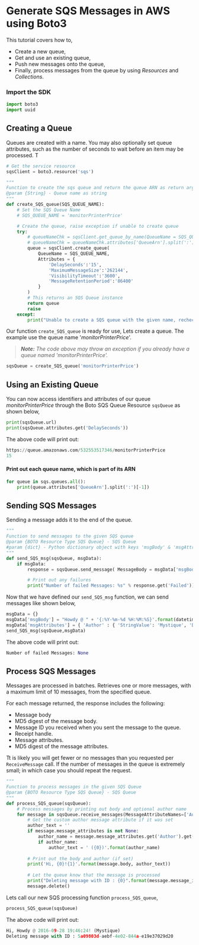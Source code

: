 # Generate SQS Messages in AWS using Boto3

This tutorial covers how to,
 - Create a new queue, 
 - Get and use an existing queue,
 - Push new messages onto the queue, 
 - Finally, process messages from the queue by using _Resources_ and _Collections_.

### Import the SDK
```py
import boto3
import uuid
```

## Creating a Queue
Queues are created with a name. You may also optionally set queue attributes, such as the number of seconds to wait before an item may be processed. T

```py
# Get the service resource
sqsClient = boto3.resource('sqs')

"""
Function to create the sqs queue and return the queue ARN as return argument
@param {String} - Queue name as string
"""
def create_SQS_queue(SQS_QUEUE_NAME):
    # Set the SQS Queue Name
    # SQS_QUEUE_NAME = 'monitorPrinterPrice'

    # Create the queue, raise exception if unable to create queue
    try:
        # queueNameChk = sqsClient.get_queue_by_name(QueueName = SQS_QUEUE_NAME )
        # queueNameChk = queueNameChk.attributes['QueueArn'].split(':')[-1]
        queue = sqsClient.create_queue( 
            QueueName = SQS_QUEUE_NAME, 
            Attributes = { 
                'DelaySeconds':'15',
                'MaximumMessageSize':'262144',
                'VisibilityTimeout':'3600',
                'MessageRetentionPeriod':'86400'
            }     
        )
        # This returns an SQS Queue instance
        return queue
        raise
    except:
        print("Unable to create a SQS queue with the given name, recheck the queue name")

```
Our function `create_SQS_queue` is ready for use, Lets create a queue. The example use the queue name '_monitorPrinterPrice_'.

> _**Note:** The code above may throw an exception if you already have a queue named 'monitorPrinterPrice'._
```py
sqsQueue = create_SQS_queue('monitorPrinterPrice')        
```

## Using an Existing Queue
You can now access identifiers and attributes of our queue _monitorPrinterPrice_ through the Boto SQS Queue Resource `sqsQueue` as shown below,
```py
print(sqsQueue.url)
print(sqsQueue.attributes.get('DelaySeconds'))
```
The above code will print out:
```py
https://queue.amazonaws.com/532553517346/monitorPrinterPrice
15
```

#### Print out each queue name, which is part of its ARN
```py
for queue in sqs.queues.all():
    print(queue.attributes['QueueArn'].split(':')[-1])
```

## Sending SQS Messages
Sending a message adds it to the end of the queue.
```py
"""
Function to send messages to the given SQS queue
@param {BOTO Resource Type SQS Queue} - SQS Queue
#param {dict} - Python dictionary object with keys 'msgBody' & 'msgAttributes'
"""
def send_SQS_msg(sqsQueue, msgData):
    if msgData:
        response = sqsQueue.send_message( MessageBody = msgData['msgBody'], MessageAttributes = msgData['msgAttributes'] )

        # Print out any failures
        print("Number of failed Messages: %s" % response.get('Failed'))
```     

Now that we have defined our `send_SQS_msg` function, we can send messages like shown below,
```py
msgData = {}
msgData['msgBody'] = "Howdy @ " + '{:%Y-%m-%d %H:%M:%S}'.format(datetime.datetime.now())
msgData['msgAttributes'] = { 'Author' : { 'StringValue': 'Mystique', 'DataType': 'String' } }
send_SQS_msg(sqsQueue,msgData)
```
The above code will print out:
```py
Number of failed Messages: None
```

## Process SQS Messages
Messages are processed in batches. Retrieves one or more messages, with a maximum limit of 10 messages, from the specified queue. 

For each message returned, the response includes the following:
 - Message body
 - MD5 digest of the message body.
 - Message ID you received when you sent the message to the queue.
 - Receipt handle.
 - Message attributes.
 - MD5 digest of the message attributes.

 Tt is likely you will get fewer or no messages than you requested per `ReceiveMessage` call. If the number of messages in the queue is extremely small; in which case you should repeat the request.

```py
"""
Function to process messages in the given SQS Queue
@param {BOTO Resource Type SQS Queue} - SQS Queue
"""
def process_SQS_queue(sqsQueue):
    # Process messages by printing out body and optional author name
    for message in sqsQueue.receive_messages(MessageAttributeNames=['Author']):
        # Get the custom author message attribute if it was set
        author_text = ''
        if message.message_attributes is not None:
            author_name = message.message_attributes.get('Author').get('StringValue')
            if author_name:
                author_text = ' ({0})'.format(author_name)
    
        # Print out the body and author (if set)
        print('Hi, {0}!{1}'.format(message.body, author_text))
    
        # Let the queue know that the message is processed
        print("Deleting message with ID : {0}".format(message.message_id))
        message.delete()
```

Lets call our new SQS processing function `process_SQS_queue`,
```py
process_SQS_queue(sqsQueue)
```
The above code will print out:
```py
Hi, Howdy @ 2016-09-28 19:46:24! (Mystique)
Deleting message with ID : 5a09803d-aebf-4e02-844a-e19e37029d20
```